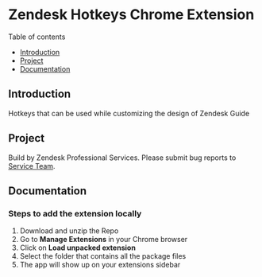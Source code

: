 # Zendesk Hotkeys Chrome Extension

Table of contents
- [Introduction](#introduction)
- [Project](#project)
- [Documentation](#documentation)

## Introduction
Hotkeys that can be used while customizing the design of Zendesk Guide

## Project
Build by Zendesk Professional Services. Please submit bug reports to [Service Team](services@zendesk.com).

## Documentation
### Steps to add the extension locally
1. Download and unzip the Repo
2. Go to **Manage Extensions** in your Chrome browser
3. Click on **Load unpacked extension**
4. Select the folder that contains all the package files
5. The app will show up on your extensions sidebar
